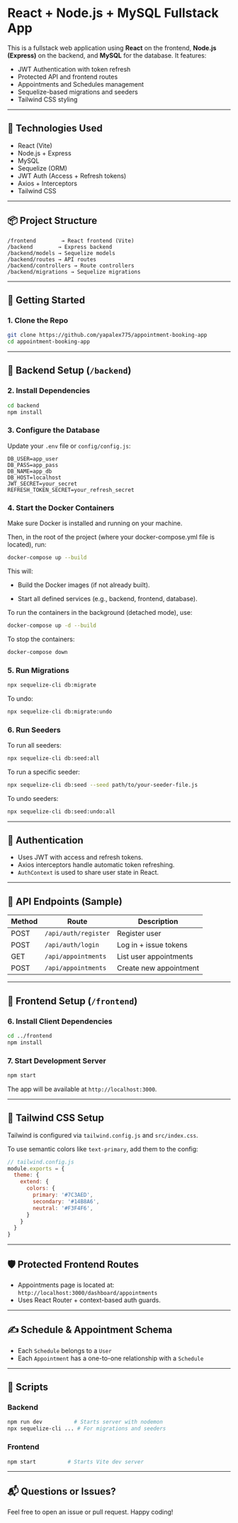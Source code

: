 
# React + Node.js + MySQL Fullstack App

This is a fullstack web application using **React** on the frontend, **Node.js (Express)** on the backend, and **MySQL** for the database. It features:

- JWT Authentication with token refresh
- Protected API and frontend routes
- Appointments and Schedules management
- Sequelize-based migrations and seeders
- Tailwind CSS styling

---

## 🔧 Technologies Used

- React (Vite)
- Node.js + Express
- MySQL
- Sequelize (ORM)
- JWT Auth (Access + Refresh tokens)
- Axios + Interceptors
- Tailwind CSS

---

## 📦 Project Structure

```
/frontend        → React frontend (Vite)
/backend        → Express backend
/backend/models → Sequelize models
/backend/routes → API routes
/backend/controllers → Route controllers
/backend/migrations → Sequelize migrations
```

---

## 🚀 Getting Started

### 1. Clone the Repo

```bash
git clone https://github.com/yapalex775/appointment-booking-app
cd appointment-booking-app
```

---

## 📁 Backend Setup (`/backend`)

### 2. Install Dependencies

```bash
cd backend
npm install
```

### 3. Configure the Database

Update your `.env` file or `config/config.js`:

```env
DB_USER=app_user
DB_PASS=app_pass
DB_NAME=app_db
DB_HOST=localhost
JWT_SECRET=your_secret
REFRESH_TOKEN_SECRET=your_refresh_secret
```

### 4. Start the Docker Containers

Make sure Docker is installed and running on your machine.

Then, in the root of the project (where your docker-compose.yml file is located), run:

```bash
docker-compose up --build
```

This will:

- Build the Docker images (if not already built).

- Start all defined services (e.g., backend, frontend, database).

To run the containers in the background (detached mode), use:

```bash
docker-compose up -d --build
```

To stop the containers:

```bash
docker-compose down
```

### 5. Run Migrations

```bash
npx sequelize-cli db:migrate
```

To undo:

```bash
npx sequelize-cli db:migrate:undo
```

### 6. Run Seeders

To run all seeders:

```bash
npx sequelize-cli db:seed:all
```

To run a specific seeder:

```bash
npx sequelize-cli db:seed --seed path/to/your-seeder-file.js
```

To undo seeders:

```bash
npx sequelize-cli db:seed:undo:all
```

---

## 🔐 Authentication

- Uses JWT with access and refresh tokens.
- Axios interceptors handle automatic token refreshing.
- `AuthContext` is used to share user state in React.

---

## 🧾 API Endpoints (Sample)

| Method | Route                | Description             |
|--------|----------------------|-------------------------|
| POST   | `/api/auth/register` | Register user           |
| POST   | `/api/auth/login`    | Log in + issue tokens   |
| GET    | `/api/appointments`  | List user appointments  |
| POST   | `/api/appointments`  | Create new appointment  |

---

## 🎨 Frontend Setup (`/frontend`)

### 6. Install Client Dependencies

```bash
cd ../frontend
npm install
```

### 7. Start Development Server

```bash
npm start
```

The app will be available at `http://localhost:3000`.

---

## 🌈 Tailwind CSS Setup

Tailwind is configured via `tailwind.config.js` and `src/index.css`.

To use semantic colors like `text-primary`, add them to the config:

```js
// tailwind.config.js
module.exports = {
  theme: {
    extend: {
      colors: {
        primary: '#7C3AED',
        secondary: '#14B8A6',
        neutral: '#F3F4F6',
      }
    }
  }
}
```

---

## 🛡️ Protected Frontend Routes

- Appointments page is located at:  
  `http://localhost:3000/dashboard/appointments`
- Uses React Router + context-based auth guards.

---

## ✍️ Schedule & Appointment Schema

- Each `Schedule` belongs to a `User`
- Each `Appointment` has a one-to-one relationship with a `Schedule`

---

## 📄 Scripts

### Backend

```bash
npm run dev          # Starts server with nodemon
npx sequelize-cli ... # For migrations and seeders
```

### Frontend

```bash
npm start          # Starts Vite dev server
```

---

## 📬 Questions or Issues?

Feel free to open an issue or pull request. Happy coding!
